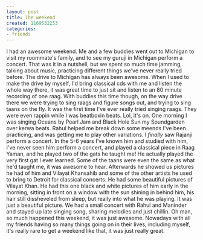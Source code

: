 ```yaml
---
layout: post
title: The weekend
created: 1169532253
categories:
- friends
---
```

I had an awesome weekend. Me and a few buddies went out to Michigan to visit my roommate's family, and to see my guruji in Michigan perform a concert. That was it in a nutshell, but we spent so much time jamming, talking about music, practicing different things we've never really tried before. The drive to Michigan has always been awesome. When I used to make the drive by myself, I'd bring classical cds with me and listen the whole way there, it was great time to just sit and listen to an 80 minute recording of one raag. With buddies this time though, on the way drive there we were trying to sing raags and figure songs out, and trying to sing taans on the fly. It was the first time I've ever really tried singing raags. They were even rappin while I was beatboxin beats. Lol, it's on. One morning I was singing Oceans by Pearl Jam and Black Hole Sun my Soundgarden over kerwa beats. Rahul helped me break down some meends I've been practicing, and was getting me to play other variations. I <em>finally</em> saw Rajanji perform a concert. In the 5-6 years I've known him and studied with him, I've never seen him perform a concert, and played a classical piece in Raag Yaman, and he played two of the gats he taught me! He actually played the very first gat I ever learned. Some of the taans were even the same as what he'd taught me, it was awesome to hear. Afterwards he showed us pictures he had of him and Vilayat Khansahib and some of the other artists he used to bring to Detroit for classical concerts. He had some beautiful pictures of Vilayat Khan. He had this one black and white pictures of him early in the morning, sitting in front on a window with the sun shining in behind him, his hair still dissheveled from sleep, but really into what he was playing. It was just a beautiful picture. We had a small concert with Rahul and Maninder and stayed up late singing song, sharing melodies and just chillin. Oh man, so much happened this weekend, it was just awesome. Nowadays with all my friends having so many things going on in their lives, including myself, it's really rare to get a weekend like that, it was just really great.

